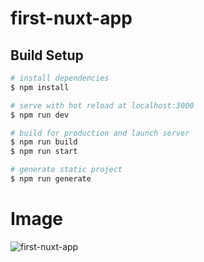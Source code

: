 # first-nuxt-app

## Build Setup

```bash
# install dependencies
$ npm install

# serve with hot reload at localhost:3000
$ npm run dev

# build for production and launch server
$ npm run build
$ npm run start

# generate static project
$ npm run generate
```




# Image 
![first-nuxt-app](https://user-images.githubusercontent.com/75854041/120909125-73709580-c67a-11eb-892c-4a7c225f5cd2.png)

